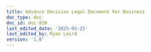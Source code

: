 ```yaml
---
title: Advance Decision Legal Document For Business
doc_type: doc
doc_id: doc-830
last_edited_date: '2025-05-25'
last_edited_by: Ryan Laird
version: '1.0'
---
```



